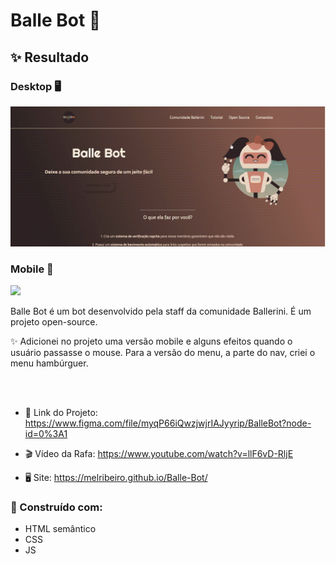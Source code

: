 # Balle Bot 🤖

## ✨ Resultado
### Desktop 🖥
<img src="readme_files/desktop.gif">

### Mobile 📱
<img src="readme_files/mobile.gif">

Balle Bot é um bot desenvolvido pela staff da comunidade Ballerini. É um projeto open-source. 
<br>

✨ Adicionei no projeto uma versão mobile e alguns efeitos quando o usuário passasse o mouse. Para a versão do menu, a parte do nav, criei o  menu hambúrguer.

<br> <br>
- 📝 Link do Projeto: https://www.figma.com/file/myqP66iQwzjwjrIAJyyrip/BalleBot?node-id=0%3A1

- 🎬 Vídeo da Rafa: https://www.youtube.com/watch?v=llF6vD-RljE
 
- 🖥 Site: https://melribeiro.github.io/Balle-Bot/


### 🔨 Construído com:
- HTML semântico
- CSS
- JS 




